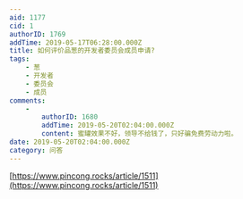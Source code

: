 ```yaml
---
aid: 1177
cid: 1
authorID: 1769
addTime: 2019-05-17T06:28:00.000Z
title: 如何评价品葱的开发者委员会成员申请?
tags:
    - 葱
    - 开发者
    - 委员会
    - 成员
comments:
    -
        authorID: 1680
        addTime: 2019-05-20T02:04:00.000Z
        content: 蜜罐效果不好，领导不给钱了，只好骗免费劳动力啦。
date: 2019-05-20T02:04:00.000Z
category: 问答
---
```


[https://www.pincong.rocks/article/1511](https://www.pincong.rocks/article/1511)

